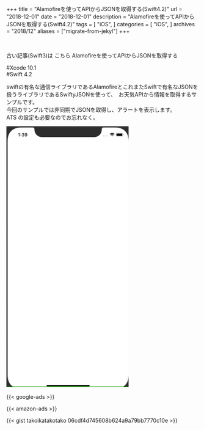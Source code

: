 +++
title = "Alamofireを使ってAPIからJSONを取得する(Swift4.2)"
url = "2018-12-01"
date = "2018-12-01"
description = "Alamofireを使ってAPIからJSONを取得する(Swift4.2)"
tags = [
  "iOS",
]
categories = [
    "iOS",
]
archives = "2018/12"
aliases = ["migrate-from-jekyl"]
+++

<br>

古い記事(Swift3)は こちら Alamofireを使ってAPIからJSONを取得する

#Xcode 10.1  
#Swift 4.2  

swiftの有名な通信ライブラリであるAlamofireとこれまたSwiftで有名なJSONを扱うライブラリであるSwiftyJSONを使って、　お天気APIから情報を取得するサンプルです。  
今回のサンプルでは非同期でJSONを取得し、アラートを表示します。  
ATS の設定も必要なのでお忘れなく。  

![alt](1.gif)

<!-- Google Ads -->
{{< google-ads >}}

<!-- Amazon Ads -->
{{< amazon-ads >}}

{{< gist takoikatakotako 06cdf4d745608b624a9a79bb7770c10e >}}
